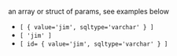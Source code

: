 an array or struct of params, see examples below

- `[ { value='jim', sqltype='varchar' } ]`
- `[ 'jim' ]`
-  `[ id= { value='jim', sqltype='varchar' } ]`
